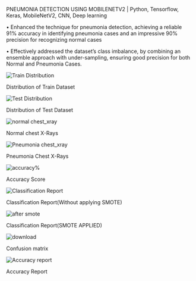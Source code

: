 PNEUMONIA DETECTION USING MOBILENETV2 | Python, Tensorflow, Keras, MobileNetV2, CNN, Deep learning

• Enhanced the technique for pneumonia detection, achieving a reliable 91% accuracy in identifying pneumonia cases
and an impressive 90% precision for recognizing normal cases

• Effectively addressed the dataset’s class imbalance, by combining an ensemble approach with under-sampling,
ensuring good precision for both Normal and Pneumonia Cases.


![Train Distribution](https://github.com/wizfury/PNEUMONIA-DETECTION-USING-CHEST-XRAYS/assets/68225960/34741053-b341-415b-9f15-410311f2689e)

Distribution of Train Dataset



![Test Distribution](https://github.com/wizfury/PNEUMONIA-DETECTION-USING-CHEST-XRAYS/assets/68225960/326297f4-4ef2-4a56-bf4c-4bc2ba1e2285)

Distribution of Test Dataset



![normal chest_xray](https://github.com/wizfury/PNEUMONIA-DETECTION-USING-CHEST-XRAYS/assets/68225960/741f5703-4ef9-4714-8fae-80dd86900e49)

Normal chest X-Rays



![Pneumonia chest_xray](https://github.com/wizfury/PNEUMONIA-DETECTION-USING-CHEST-XRAYS/assets/68225960/7211d4ff-e6cf-43cb-9c45-50f63463658b)

Pneumonia Chest X-Rays



![accuracy%](https://github.com/wizfury/PNEUMONIA-DETECTION-USING-CHEST-XRAYS/assets/68225960/4c1af501-6a50-4dee-b384-cb271b397885)

Accuracy Score



![Classification Report](https://github.com/wizfury/PNEUMONIA-DETECTION-USING-CHEST-XRAYS/assets/68225960/7d6b5731-d811-4dfe-9c8d-a97535b77187)

Classification Report(Without applying SMOTE)



![after smote](https://github.com/wizfury/PNEUMONIA-DETECTION-USING-CHEST-XRAYS/assets/68225960/786a0a9e-0bec-4fd8-9880-8250aba31240)

Classification Report(SMOTE APPLIED)




![download](https://github.com/wizfury/PNEUMONIA-DETECTION-USING-MOBILENETV2/assets/68225960/a0ad33b1-c6dd-447b-9730-c59e67e7a83a)

Confusion matrix




![Accuracy report](https://github.com/wizfury/PNEUMONIA-DETECTION-USING-CHEST-XRAYS/assets/68225960/9e44b130-abf7-4a2e-bc52-b8ef2884aeb8)

Accuracy Report
